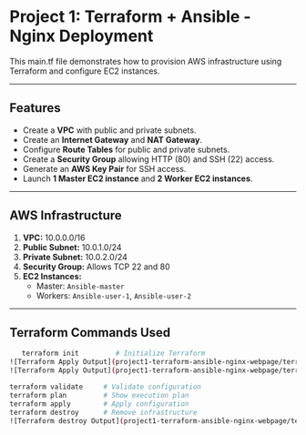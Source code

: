# Project 1: Terraform + Ansible - Nginx Deployment

This main.tf file demonstrates how to provision AWS infrastructure using Terraform and configure EC2 instances.

---

## Features

- Create a **VPC** with public and private subnets.
- Create an **Internet Gateway** and **NAT Gateway**.
- Configure **Route Tables** for public and private subnets.
- Create a **Security Group** allowing HTTP (80) and SSH (22) access.
- Generate an **AWS Key Pair** for SSH access.
- Launch **1 Master EC2 instance** and **2 Worker EC2 instances**.

---

## AWS Infrastructure

1. **VPC:** 10.0.0.0/16  
2. **Public Subnet:** 10.0.1.0/24  
3. **Private Subnet:** 10.0.2.0/24  
4. **Security Group:** Allows TCP 22 and 80  
5. **EC2 Instances:**  
   - Master: `Ansible-master`  
   - Workers: `Ansible-user-1`, `Ansible-user-2`  

---

## Terraform Commands Used

```bash
   terraform init         # Initialize Terraform
![Terraform Apply Output](project1-terraform-ansible-nginx-webpage/terraform/Images/terraform-apply-output.png)
![Terraform Apply Output](project1-terraform-ansible-nginx-webpage/terraform/Images/Ec2-Instances.png)

```
```bash
terraform validate     # Validate configuration
terraform plan         # Show execution plan
terraform apply        # Apply configuration
terraform destroy      # Remove infrastructure
![Terraform destroy Output](project1-terraform-ansible-nginx-webpage/terraform/Images/terraform-destroy-output.png)


